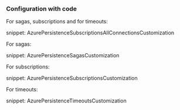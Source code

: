 ### Configuration with code

For sagas, subscriptions and for timeouts:

snippet: AzurePersistenceSubscriptionsAllConnectionsCustomization

For sagas:

snippet: AzurePersistenceSagasCustomization

For subscriptions:

snippet: AzurePersistenceSubscriptionsCustomization

For timeouts:

snippet: AzurePersistenceTimeoutsCustomization
